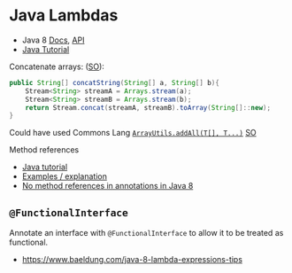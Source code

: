 # Java Lambdas

* Java 8 [Docs](http://docs.oracle.com/javase/8/docs/), [API](http://docs.oracle.com/javase/8/docs/api/index.html)
* [Java Tutorial](http://docs.oracle.com/javase/tutorial/java/javaOO/lambdaexpressions.html)

Concatenate arrays: ([SO](http://stackoverflow.com/a/35315750/125246)):

```java
public String[] concatString(String[] a, String[] b){ 
    Stream<String> streamA = Arrays.stream(a);
    Stream<String> streamB = Arrays.stream(b);
    return Stream.concat(streamA, streamB).toArray(String[]::new); 
}
```

Could have used Commons Lang [`ArrayUtils.addAll(T[], T...)`](http://commons.apache.org/proper/commons-lang/javadocs/api-3.1/org/apache/commons/lang3/ArrayUtils.html#addAll%28T%5B%5D,%20T...%29) [SO](http://stackoverflow.com/a/80559/125246)

Method references

* [Java tutorial](http://docs.oracle.com/javase/tutorial/java/javaOO/methodreferences.html)
* [Examples / explanation](http://baddotrobot.com/blog/2014/02/18/method-references-in-java8/)
* [No method references in annotations in Java 8](http://mail.openjdk.java.net/pipermail/lambda-dev/2011-August/003833.html)

## `@FunctionalInterface`

Annotate an interface with `@FunctionalInterface` to allow it to be treated as functional.

* <https://www.baeldung.com/java-8-lambda-expressions-tips>